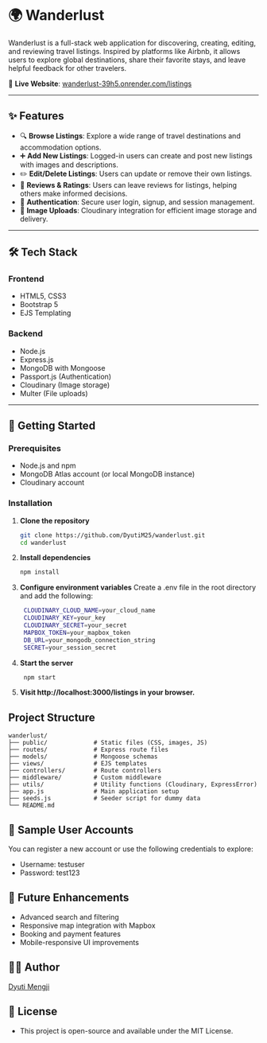 # 🌍 Wanderlust

Wanderlust is a full-stack web application for discovering, creating, editing, and reviewing travel listings. Inspired by platforms like Airbnb, it allows users to explore global destinations, share their favorite stays, and leave helpful feedback for other travelers.

🔗 **Live Website**: [wanderlust-39h5.onrender.com/listings](https://wanderlust-39h5.onrender.com/listings)

---

## ✨ Features

- 🔍 **Browse Listings**: Explore a wide range of travel destinations and accommodation options.
- ➕ **Add New Listings**: Logged-in users can create and post new listings with images and descriptions.
- ✏️ **Edit/Delete Listings**: Users can update or remove their own listings.
- 📝 **Reviews & Ratings**: Users can leave reviews for listings, helping others make informed decisions.
- 🔐 **Authentication**: Secure user login, signup, and session management.
- 📸 **Image Uploads**: Cloudinary integration for efficient image storage and delivery.

---

## 🛠️ Tech Stack

### Frontend
- HTML5, CSS3
- Bootstrap 5
- EJS Templating

### Backend
- Node.js
- Express.js
- MongoDB with Mongoose
- Passport.js (Authentication)
- Cloudinary (Image storage)
- Multer (File uploads)

---

## 🚀 Getting Started

### Prerequisites

- Node.js and npm
- MongoDB Atlas account (or local MongoDB instance)
- Cloudinary account

### Installation

1. **Clone the repository**

   ```bash
   git clone https://github.com/DyutiM25/wanderlust.git
   cd wanderlust
   
2. **Install dependencies**

   ```bash
   npm install

3. **Configure environment variables**
    Create a .env file in the root directory and add the following:
   ```bash
    CLOUDINARY_CLOUD_NAME=your_cloud_name
    CLOUDINARY_KEY=your_key
    CLOUDINARY_SECRET=your_secret
    MAPBOX_TOKEN=your_mapbox_token
    DB_URL=your_mongodb_connection_string
    SECRET=your_session_secret

4. **Start the server**
   ```bash
    npm start

5. **Visit http://localhost:3000/listings in your browser.**

## Project Structure
    wanderlust/
    ├── public/             # Static files (CSS, images, JS)
    ├── routes/             # Express route files
    ├── models/             # Mongoose schemas
    ├── views/              # EJS templates
    ├── controllers/        # Route controllers
    ├── middleware/         # Custom middleware
    ├── utils/              # Utility functions (Cloudinary, ExpressError)
    ├── app.js              # Main application setup
    ├── seeds.js            # Seeder script for dummy data
    └── README.md

## 🧪 Sample User Accounts
   You can register a new account or use the following credentials to explore:
   -  Username: testuser
   -  Password: test123

## 📌 Future Enhancements
   - Advanced search and filtering
   -  Responsive map integration with Mapbox
   -  Booking and payment features
   -  Mobile-responsive UI improvements

## 🧑‍💻 Author
   [Dyuti Mengji](https://github.com/DyutiM25)

## 📄 License
   - This project is open-source and available under the MIT License.


